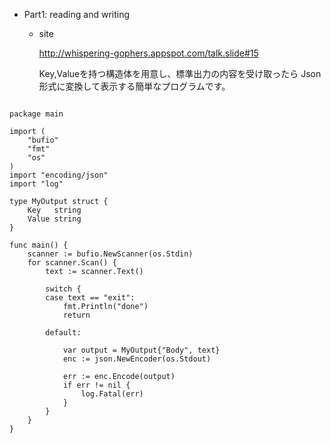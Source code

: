 * Part1: reading and writing
	* site

	  http://whispering-gophers.appspot.com/talk.slide#15

	  Key,Valueを持つ構造体を用意し、標準出力の内容を受け取ったら
	  Json形式に変換して表示する簡単なプログラムです。



<pre><code class="golang">
package main

import (
	"bufio"
	"fmt"
	"os"
)
import "encoding/json"
import "log"

type MyOutput struct {
	Key   string
	Value string
}

func main() {
	scanner := bufio.NewScanner(os.Stdin)
	for scanner.Scan() {
		text := scanner.Text()

		switch {
		case text == "exit":
			fmt.Println("done")
			return

		default:

			var output = MyOutput{"Body", text}
			enc := json.NewEncoder(os.Stdout)

			err := enc.Encode(output)
			if err != nil {
				log.Fatal(err)
			}
		}
	}
}
</pre>
